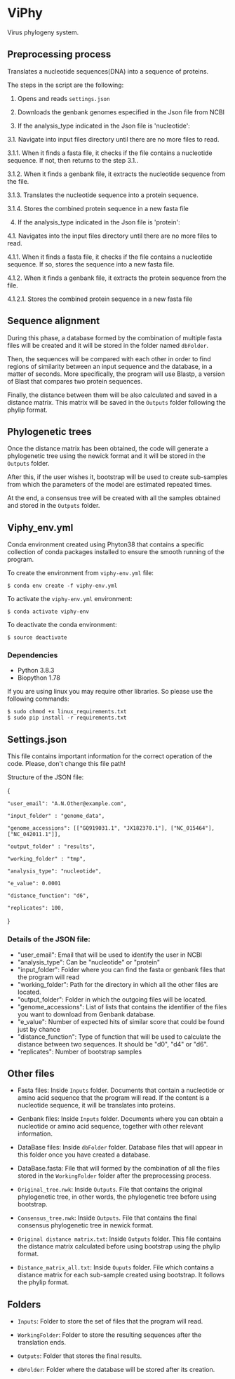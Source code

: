 # ViPhy
Virus phylogeny system.


## Preprocessing process
Translates a nucleotide sequences(DNA) into a sequence of proteins.

The steps in the script are the following:

1. Opens and reads ``settings.json``

2. Downloads the genbank genomes especified in the Json file from NCBI 

3. If the analysis_type indicated in the Json file is 'nucleotide':

3.1. Navigate into input files directory until there are no more files to read.

3.1.1. When it finds a fasta file, it checks if the file contains a nucleotide sequence. If not, then returns to the step 3.1.. 

3.1.2. When it finds a genbank file, it extracts the nucleotide sequence from the file. 

3.1.3. Translates the nucleotide sequence into a protein sequence.

3.1.4. Stores the combined protein sequence in a new fasta file


4. If the analysis_type indicated in the Json file is 'protein':

4.1. Navigates into the input files directory until there are no more files to read.

4.1.1. When it finds a fasta file, it checks if the file contains a nucleotide sequence. If so, stores the sequence into a new fasta file. 

4.1.2. When it finds a genbank file, it extracts the protein sequence from the file. 

4.1.2.1. Stores the combined protein sequence in a new fasta file


## Sequence alignment
During this phase, a database formed by the combination of multiple fasta files will be created and it will be stored in the folder named ``dbFolder``.

Then, the sequences will be compared with each other in order to find regions of similarity between an input sequence and the database, in a matter of seconds. More specifically, the program will use Blastp, a version of Blast that compares two protein sequences.

Finally, the distance between them will be also calculated and saved in a distance matrix. This matrix will be saved in the ``Outputs`` folder following the phylip format.


## Phylogenetic trees
Once the distance matrix has been obtained, the code will generate a phylogenetic tree using the newick format and it will be stored in the ``Outputs`` folder.

After this, if the user wishes it, bootstrap will be used to create sub-samples from which the parameters of the model are estimated repeated times.

At the end, a consensus tree will be created with all the samples obtained and stored in the `Outputs` folder.


## Viphy_env.yml

Conda environment created using Phyton38 that contains a specific collection of conda packages installed to ensure the smooth running of the program.

To create the environment from `viphy-env.yml` file:

	$ conda env create -f viphy-env.yml

To activate the `viphy-env.yml` environment:

	$ conda activate viphy-env

To deactivate the conda environment:

	$ source deactivate


### Dependencies

- Python 3.8.3
- Biopython 1.78

If you are using linux you may require other libraries. So please use the following commands:
	
	$ sudo chmod +x linux_requirements.txt
	$ sudo pip install -r requirements.txt


## Settings.json

This file contains important information for the correct operation of the code. Please, don't change this file path!

Structure of the JSON file:


{

	"user_email": "A.N.Other@example.com",

	"input_folder" : "genome_data",

	"genome_accessions": [["GQ919031.1", "JX182370.1"], ["NC_015464"], ["NC_042011.1"]],

	"output_folder" : "results",

	"working_folder" : "tmp",

	"analysis_type": "nucleotide",

	"e_value": 0.0001

	"distance_function": "d6",

	"replicates": 100,

}



### Details of the JSON file: 

- "user_email": Email that will be used to identify the user in NCBI
- "analysis_type": Can be "nucleotide" or "protein"
- "input_folder": Folder where you can find the fasta or genbank files that the program will read
- "working_folder": Path for the directory in which all the other files are located.
- "output_folder": Folder in which the outgoing files will be located.
- "genome_accessions": List of lists that contains the identifier of the files you want to download from Genbank database. 
- "e_value": Number of expected hits of similar score that could be found just by chance 
- "distance_function": Type of function that will be used to calculate the distance between two sequences. It should be "d0", "d4" or "d6".
- "replicates": Number of bootstrap samples 


## Other files

- Fasta files: Inside `Inputs` folder. Documents that contain a nucleotide or amino acid sequence that the program will read. If the content is a nucleotide sequence, it will be translates into proteins.

- Genbank files: Inside `Inputs` folder. Documents where you can obtain a nucleotide or amino acid sequence, together with other relevant information. 

- DataBase files: Inside `dbFolder` folder. Database files that will appear in this folder once you have created a database.  

- DataBase.fasta: File that will formed by the combination of all the files stored in the `WorkingFolder` folder after the preprocessing process. 

- `Original_tree.nwk`: Inside `Outputs`. File that contains the original phylogenetic tree, in other words, the phylogenetic tree before using bootstrap.

- `Consensus_tree.nwk`: Inside `Outputs`. File that contains the final consensus phylogenetic tree in newick format. 

- `Original distance matrix.txt`: Inside `Outputs` folder. This file contains the distance matrix calculated before using bootstrap using the phylip format.

- `Distance_matrix_all.txt`: Inside `Ouputs` folder. File which contains a distance matrix for each sub-sample created using bootstrap. It follows the phylip format.


## Folders

- ``Inputs``: Folder to store the set of files that the program will read.

- ``WorkingFolder``: Folder to store the resulting sequences after the translation ends. 

- ``Outputs``: Folder that stores the final results.

- ``dbFolder``: Folder where the database will be stored after its creation.

